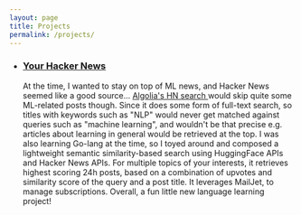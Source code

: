 ```yaml
---
layout: page
title: Projects
permalink: /projects/
---
```


<div class="home">
    <!-- <h2 class="post-list-heading">{{ page.list_title | default: "Posts" }}</h2> -->
    <ul class="post-list">
      <li>
        <h3>
          <a class="post-link" href="https://astronautas.github.io/your-hnews/">
            Your Hacker News
          </a>
        </h3>
        At the time, I wanted to stay on top of ML news, and Hacker News seemed like a good source... 
        <a href="https://hn.algolia.com/">
            Algolia's HN search
        </a> would skip quite some ML-related posts though. Since it does some form of full-text search, so titles with keywords such as "NLP" would never get matched against queries such as "machine learning", and wouldn't be that precise e.g. articles about learning in general would be retrieved at the top. I was also learning Go-lang at the time, so I toyed around and composed a lightweight semantic similarity-based search using HuggingFace APIs and Hacker News APIs. For multiple topics of your interests, it retrieves highest scoring 24h posts, based on a combination of upvotes and similarity score of the query and a post title. It leverages MailJet, to manage subscriptions. Overall, a fun little new language learning project!
      </li>
    </ul>
</div>